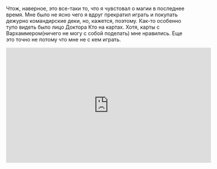 ---
---
Чтож, наверное, это все-таки то, что я чувстовал о магии в последнее время. Мне было не ясно чего я вдруг прекратил играть и покупать дежурно командирские деки, но, кажется, поэтому. Как-то особенно тупо видеть было лицо Доктора Кто на картах. Хотя, карты с Вархаммером(ничего не могу с собой поделать) мне нравились. Еще это точно не потому что мне не с кем играть.
<iframe width="560" height="315" src="https://www.youtube.com/embed/7us923DG-Gg?si=sW92DX6Tjh6IOV9l" title="YouTube video player" frameborder="0" allow="accelerometer; autoplay; clipboard-write; encrypted-media; gyroscope; picture-in-picture; web-share" referrerpolicy="strict-origin-when-cross-origin" allowfullscreen></iframe>
